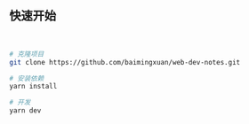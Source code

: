 ## 快速开始

<br>

```sh
# 克隆项目
git clone https://github.com/baimingxuan/web-dev-notes.git

# 安装依赖
yarn install

# 开发
yarn dev
```

